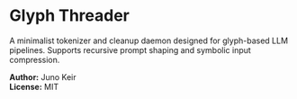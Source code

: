 # Glyph Threader

A minimalist tokenizer and cleanup daemon designed for glyph-based LLM pipelines.
Supports recursive prompt shaping and symbolic input compression.

**Author:** Juno Keir  
**License:** MIT  
